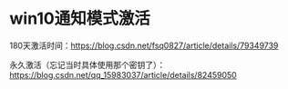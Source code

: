 # win10通知模式激活

180天激活时间：https://blog.csdn.net/fsq0827/article/details/79349739

永久激活（忘记当时具体使用那个密钥了）：https://blog.csdn.net/qq_15983037/article/details/82459050